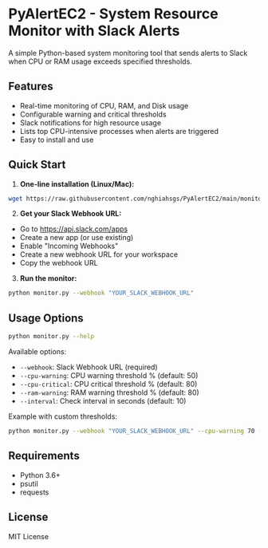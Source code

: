 # PyAlertEC2 - System Resource Monitor with Slack Alerts

A simple Python-based system monitoring tool that sends alerts to Slack when CPU or RAM usage exceeds specified thresholds.

## Features
- Real-time monitoring of CPU, RAM, and Disk usage
- Configurable warning and critical thresholds
- Slack notifications for high resource usage
- Lists top CPU-intensive processes when alerts are triggered
- Easy to install and use

## Quick Start

1. **One-line installation (Linux/Mac):**
```bash
wget https://raw.githubusercontent.com/nghiahsgs/PyAlertEC2/main/monitor.py && pip install -r requirements.txt
```

2. **Get your Slack Webhook URL:**
- Go to https://api.slack.com/apps
- Create a new app (or use existing)
- Enable "Incoming Webhooks"
- Create a new webhook URL for your workspace
- Copy the webhook URL

3. **Run the monitor:**
```bash
python monitor.py --webhook "YOUR_SLACK_WEBHOOK_URL"
```

## Usage Options

```bash
python monitor.py --help
```

Available options:
- `--webhook`: Slack Webhook URL (required)
- `--cpu-warning`: CPU warning threshold % (default: 50)
- `--cpu-critical`: CPU critical threshold % (default: 80)
- `--ram-warning`: RAM warning threshold % (default: 80)
- `--interval`: Check interval in seconds (default: 10)

Example with custom thresholds:
```bash
python monitor.py --webhook "YOUR_SLACK_WEBHOOK_URL" --cpu-warning 70 --ram-warning 90 --interval 30
```

## Requirements
- Python 3.6+
- psutil
- requests

## License
MIT License
